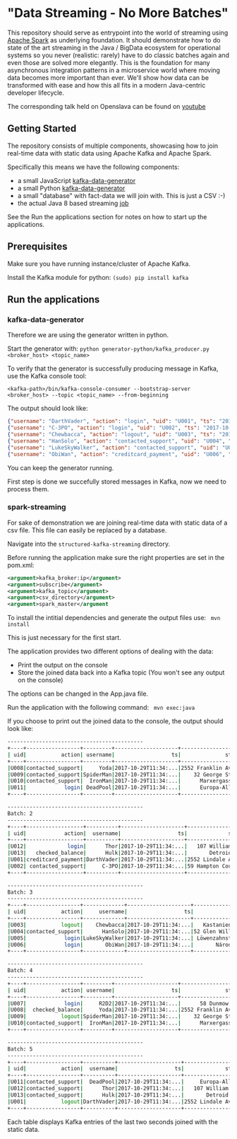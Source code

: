 

#  "Data Streaming - No More Batches"

This repository should serve as entrypoint into the world of streaming using [Apache Spark](https://github.com/apache/spark) as underlying foundation. 
It should demonstrate how to do state of the art streaming in the Java / BigData ecosystem for operational systems so you never (realistic: rarely) have to do classic batches again and even those are solved more elegantly. This is the foundation for many asynchronous integration patterns in a microservice world where moving data becomes more important than ever. We'll show how data can be transformed with ease and how this all fits in a modern Java-centric developer lifecycle.

The corresponding talk held on Openslava can be found on [youtube](https://www.youtube.com/watch?v=sKSHn00bl-o) 


## Getting Started

The repository consists of multiple components, showcasing how to join real-time data with static data using Apache Kafka and Apache Spark.

Specifically this means we have the following components:

- a small JavaScript [kafka-data-generator](./generator-js/)
- a small Python [kafka-data-generator](./generator-python/)
- a small "database" with fact-data we will join with. This is just a CSV :-)
- the actual Java 8 based streaming [job](./structured-kafka-streaming)

See the Run the applications section for notes on how to start up the applications.  

## Prerequisites
Make sure you have running instance/cluster of Apache Kafka. 

Install the Kafka module for python: 
``` (sudo) pip install kafka ```

## Run the applications


### kafka-data-generator 

Therefore we are using the generator written in python. 

Start the generator with: ```python generator-python/kafka_producer.py <broker_host> <topic_name>```

To verify that the generator is successfully producing message in Kafka, use the Kafka console tool:

```<kafka-path>/bin/kafka-console-consumer --bootstrap-server <broker_host> --topic <topic_name> --from-beginning```

The output should look like: 

```json
{"username": "DarthVader", "action": "login", "uid": "U001", "ts": "2017-10-29T11:00:52.748877"}
{"username": "C-3PO", "action": "login", "uid": "U002", "ts": "2017-10-29T11:00:53.414842"}
{"username": "Chewbacca", "action": "logout", "uid": "U003", "ts": "2017-10-29T11:00:53.916544"}
{"username": "HanSolo", "action": "contacted_support", "uid": "U004", "ts": "2017-10-29T11:00:54.420672"}
{"username": "LukeSkyWalker", "action": "contacted_support", "uid": "U005", "ts": "2017-10-29T11:00:54.922662"}
{"username": "ObiWan", "action": "creditcard_payment", "uid": "U006", "ts": "2017-10-29T11:00:55.424631"}
```
You can keep the generator running.

First step is done we succefully stored messages in Kafka, now we need to process them. 


### spark-streaming

For sake of demonstration we are joining real-time data with static data of a csv file. This file can easily be replaced by a database.

Navigate into the ```structured-kafka-streaming``` directory.


Before running the application make sure the right properties are set in the pom.xml:
```xml
<argument>kafka_broker:ip</argument>
<argument>subscribe</argument>
<argument>kafka_topic</argument>
<argument>csv_directory</argument>
<argument>spark_master</argument
```

To install the intitial dependencies and generate the output files use:
``` mvn install```

This is just necessary for the first start.

The application provides two different options of dealing with the data: 
* Print the output on the console
* Store the joined data back into a Kafka topic (You won't see any output on the console)

The options can be changed in the App.java file.

Run the application with the following command:
``` mvn exec:java```

If you choose to print out the joined data to the console, the output should look like: 

```bash
-------------------------------------------
+----+-----------------+---------+--------------------+--------------------+---------+-----+---------------+-------+--------------+
| uid|           action| username|                  ts|              street|     city|  zip|          state|country|  mobilenumber|
+----+-----------------+---------+--------------------+--------------------+---------+-----+---------------+-------+--------------+
|U008|contacted_support|     Yoda|2017-10-29T11:34:...|2552 Franklin Avenue|   Malibu|98704|     California|     US|   909-931-193|
|U009|contacted_support|SpiderMan|2017-10-29T11:34:...|    32 George Street|   Sydney| 4621|New South Wales|    AUS|(12) 4303 6821|
|U010|contacted_support|  IronMan|2017-10-29T11:34:...|      Marxergasse 12|   Vienna| 1030|         Vienna|    AUT|0676 123 54 93|
|U011|            login| DeadPool|2017-10-29T11:34:...|      Europa-Allee 6|Frankfurt|60327|         Hessen|     DE| 04894 762 119|
+----+-----------------+---------+--------------------+--------------------+---------+-----+---------------+-------+--------------+

-------------------------------------------
Batch: 2
-------------------------------------------
+----+------------------+----------+--------------------+-------------------+------------+-------+------------+-------+-------------+
| uid|            action|  username|                  ts|             street|        city|    zip|       state|country| mobilenumber|
+----+------------------+----------+--------------------+-------------------+------------+-------+------------+-------+-------------+
|U012|             login|      Thor|2017-10-29T11:34:...|   107 William Road|Johannesburg|   2192|Johannesburg|    ZAF|   2823 23412|
|U013|   checked_balance|      Hulk|2017-10-29T11:34:...|       Detroid Road|       Dubai|   2141|       Dubai|    UAE| 131231234213|
|U001|creditcard_payment|DarthVader|2017-10-29T11:34:...|2552 Lindale Avenue|     Alameda|  94501|  California|     US| 909-221-0684|
|U002| contacted_support|     C-3PO|2017-10-29T11:34:...|59 Hampton Court Rd|   SOUTHWOOD|BA6 5XG|           /|     UK|079 1104 5050|
+----+------------------+----------+--------------------+-------------------+------------+-------+------------+-------+-------------+

-------------------------------------------
Batch: 3
-------------------------------------------
+----+-----------------+-------------+--------------------+--------------------+---------------+-----+------------------+-------+--------------+
| uid|           action|     username|                  ts|              street|           city|  zip|             state|country|  mobilenumber|
+----+-----------------+-------------+--------------------+--------------------+---------------+-----+------------------+-------+--------------+
|U003|           logout|    Chewbacca|2017-10-29T11:34:...|   Kastanienallee 60|     Fresendelf|25876|Schleswig-Holstein|     DE|04884 98 80 56|
|U004|contacted_support|      HanSolo|2017-10-29T11:34:...|52 Glen William Road|         GUNUNA| 4871|        Queensland|    AUS|(07) 4038 5949|
|U005|            login|LukeSkyWalker|2017-10-29T11:34:...| Löwenzahnstrasse 60|UNTER-OBERNDORF| 3032|     Lower Austria|    AUT|0664 516 77 39|
|U006|            login|       ObiWan|2017-10-29T11:34:...|       Národná 671/1|         Žilina|01001|            Žilina|     SK| 041 562 21 96|
+----+-----------------+-------------+--------------------+--------------------+---------------+-----+------------------+-------+--------------+

-------------------------------------------
Batch: 4
-------------------------------------------
+----+-----------------+---------+--------------------+--------------------+--------+--------+---------------+-------+--------------+
| uid|           action| username|                  ts|              street|    city|     zip|          state|country|  mobilenumber|
+----+-----------------+---------+--------------------+--------------------+--------+--------+---------------+-------+--------------+
|U007|            login|     R2D2|2017-10-29T11:34:...|      58 Dunmow Road|GROMFORD|IP17 4HG|              /|     UK| 077 3021 9431|
|U008|  checked_balance|     Yoda|2017-10-29T11:34:...|2552 Franklin Avenue|  Malibu|   98704|     California|     US|   909-931-193|
|U009|           logout|SpiderMan|2017-10-29T11:34:...|    32 George Street|  Sydney|    4621|New South Wales|    AUS|(12) 4303 6821|
|U010|contacted_support|  IronMan|2017-10-29T11:34:...|      Marxergasse 12|  Vienna|    1030|         Vienna|    AUT|0676 123 54 93|
+----+-----------------+---------+--------------------+--------------------+--------+--------+---------------+-------+--------------+

-------------------------------------------
Batch: 5
-------------------------------------------
+----+-----------------+----------+--------------------+-------------------+------------+-----+------------+-------+-------------+
| uid|           action|  username|                  ts|             street|        city|  zip|       state|country| mobilenumber|
+----+-----------------+----------+--------------------+-------------------+------------+-----+------------+-------+-------------+
|U011|contacted_support|  DeadPool|2017-10-29T11:34:...|     Europa-Allee 6|   Frankfurt|60327|      Hessen|     DE|04894 762 119|
|U012|contacted_support|      Thor|2017-10-29T11:34:...|   107 William Road|Johannesburg| 2192|Johannesburg|    ZAF|   2823 23412|
|U013|contacted_support|      Hulk|2017-10-29T11:34:...|       Detroid Road|       Dubai| 2141|       Dubai|    UAE| 131231234213|
|U001|           logout|DarthVader|2017-10-29T11:34:...|2552 Lindale Avenue|     Alameda|94501|  California|     US| 909-221-0684|
+----+-----------------+----------+--------------------+-------------------+------------+-----+------------+-------+-------------+
```

Each table displays Kafka entries of the last two seconds joined with the static data. 
